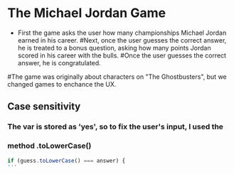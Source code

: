 # The Michael Jordan Game

* First the game asks the user how many championships Michael Jordan earned in his career.
#Next, once the user guesses the correct answer, he is treated to a bonus question, asking how many points Jordan scored in his career with the bulls.
#Once the user guesses the correct answer, he is congratulated.

#The game was originally about characters on "The Ghostbusters", but we changed games to enchance the UX.

## Case sensitivity
### The var is stored as 'yes', so to fix the user's input, I used the
### method .toLowerCase()
```javascript
if (guess.toLowerCase() === answer) {
'''
